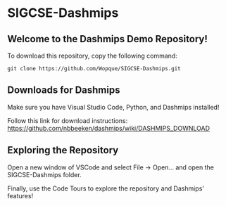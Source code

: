 # SIGCSE-Dashmips

## Welcome to the Dashmips Demo Repository!

To download this repository, copy the following command:

```console
git clone https://github.com/Wopque/SIGCSE-Dashmips.git
```

## Downloads for Dashmips

Make sure you have Visual Studio Code, Python, and Dashmips installed!

Follow this link for download instructions: https://github.com/nbbeeken/dashmips/wiki/DASHMIPS_DOWNLOAD

## Exploring the Repository

Open a new window of VSCode and select File -> Open... and open the SIGCSE-Dashmips folder.

Finally, use the Code Tours to explore the repository and Dashmips' features!
